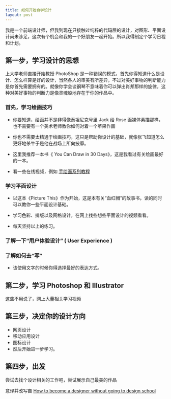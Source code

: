 ```yaml
---
title: 如何开始自学设计
layout: post
---
```

我是一个前端设计师，但我到现在只接触过纯粹的代码层的设计，对图形、平面设计尚未涉足，这次有个机会和我的一个好朋友一起开始。所以我得制定个学习日程和计划。

## 第一步，学习设计的思想

上大学老师直接开始教授 PhotoShop 是一种错误的模式，首先你得知道什么是设计、怎么样算是好的设计，当然各人的审美有所差异，不过对美好事物的判断能力是你首先需要拥有的。就像你学会谈钢琴不意味着你可以弹出肖邦那样的旋律，这种对美好事物的判断力是像灵魂般地存在于你的作品中。

### 首先，学习绘画技巧

 - 你要知道，绘画并不是非得像泰坦尼克号里 Jack 给 Rose 画裸体素描那样，也不需要有一个美术老师教你如何对着一个苹果作画
 - 你也不需要太精通于绘画技巧，这只是帮助你设计的基础，就像张飞知道怎么更好地杀牛于是他在战场上所向披靡。

 - 这里我推荐一本书《 You Can Draw in 30 Days》，这是我看过有关绘画最好的一本。

 - 看一些在线视频，例如 [手绘画系列教程](http://study.163.com/course/introduction.htm?courseId=213004#/courseDetail)

### 学习平面设计

 - 以这本《Picture This》作为开始，这是本有关“血红帽”的故事书，读的同时可以教你一些平面设计基础。

 - 学习色彩、排版以及网格设计，在网上找些想些平面设计的视频看看。

 - 每天坚持以上的练习。

### 了解一下“用户体验设计” ( User Experience )

### 了解如何去“写”

 - 该使用文字的时候你得选择最好的表达方式。

## 第二步，学习 Photoshop 和 Illustrator

这些不用说了，网上大量相关学习视频

## 第三步，决定你的设计方向

 - 网页设计
 - 移动应用设计
 - 图标设计
 - 然后开始进一步学习。

## 第四步，出发

尝试去找个设计相关的工作吧，尝试展示自己最美的作品

意译并改写自 [How to become a designer without going to design school](http://www.karenx.com/blog/how-to-become-a-designer-without-going-to-design-school/)
